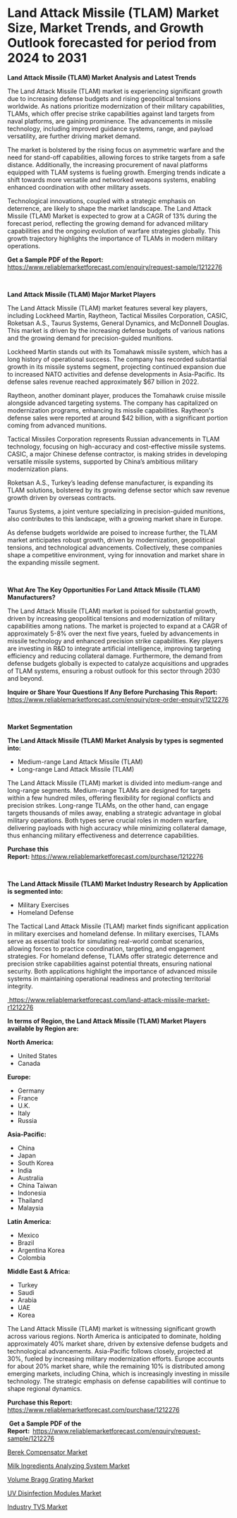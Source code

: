 <p><h1>Land Attack Missile (TLAM) Market Size, Market Trends, and Growth Outlook forecasted for period from 2024 to 2031</h1></p><p><strong>Land Attack Missile (TLAM) Market Analysis and Latest Trends</strong></p>
<p><p>The Land Attack Missile (TLAM) market is experiencing significant growth due to increasing defense budgets and rising geopolitical tensions worldwide. As nations prioritize modernization of their military capabilities, TLAMs, which offer precise strike capabilities against land targets from naval platforms, are gaining prominence. The advancements in missile technology, including improved guidance systems, range, and payload versatility, are further driving market demand.</p><p>The market is bolstered by the rising focus on asymmetric warfare and the need for stand-off capabilities, allowing forces to strike targets from a safe distance. Additionally, the increasing procurement of naval platforms equipped with TLAM systems is fueling growth. Emerging trends indicate a shift towards more versatile and networked weapons systems, enabling enhanced coordination with other military assets.</p><p>Technological innovations, coupled with a strategic emphasis on deterrence, are likely to shape the market landscape. The Land Attack Missile (TLAM) Market is expected to grow at a CAGR of 13% during the forecast period, reflecting the growing demand for advanced military capabilities and the ongoing evolution of warfare strategies globally. This growth trajectory highlights the importance of TLAMs in modern military operations.</p></p>
<p><strong>Get a Sample PDF of the Report:&nbsp;</strong> <a href="https://www.reliablemarketforecast.com/enquiry/request-sample/1212276?utm_campaign=1082&utm_medium=2&utm_source=Github&utm_content=ia&utm_term=06102024&utm_id=land-attack-missile-tlam">https://www.reliablemarketforecast.com/enquiry/request-sample/1212276</a></p>
<p>&nbsp;</p>
<p><strong>Land Attack Missile (TLAM) Major Market Players</strong></p>
<p><p>The Land Attack Missile (TLAM) market features several key players, including Lockheed Martin, Raytheon, Tactical Missiles Corporation, CASIC, Roketsan A.S., Taurus Systems, General Dynamics, and McDonnell Douglas. This market is driven by the increasing defense budgets of various nations and the growing demand for precision-guided munitions.</p><p>Lockheed Martin stands out with its Tomahawk missile system, which has a long history of operational success. The company has recorded substantial growth in its missile systems segment, projecting continued expansion due to increased NATO activities and defense developments in Asia-Pacific. Its defense sales revenue reached approximately $67 billion in 2022.</p><p>Raytheon, another dominant player, produces the Tomahawk cruise missile alongside advanced targeting systems. The company has capitalized on modernization programs, enhancing its missile capabilities. Raytheon's defense sales were reported at around $42 billion, with a significant portion coming from advanced munitions.</p><p>Tactical Missiles Corporation represents Russian advancements in TLAM technology, focusing on high-accuracy and cost-effective missile systems. CASIC, a major Chinese defense contractor, is making strides in developing versatile missile systems, supported by China’s ambitious military modernization plans.</p><p>Roketsan A.S., Turkey’s leading defense manufacturer, is expanding its TLAM solutions, bolstered by its growing defense sector which saw revenue growth driven by overseas contracts.</p><p>Taurus Systems, a joint venture specializing in precision-guided munitions, also contributes to this landscape, with a growing market share in Europe.</p><p>As defense budgets worldwide are poised to increase further, the TLAM market anticipates robust growth, driven by modernization, geopolitical tensions, and technological advancements. Collectively, these companies shape a competitive environment, vying for innovation and market share in the expanding missile segment.</p></p>
<p>&nbsp;</p>
<p><strong>What Are The Key Opportunities For Land Attack Missile (TLAM) Manufacturers?</strong></p>
<p><p>The Land Attack Missile (TLAM) market is poised for substantial growth, driven by increasing geopolitical tensions and modernization of military capabilities among nations. The market is projected to expand at a CAGR of approximately 5-8% over the next five years, fueled by advancements in missile technology and enhanced precision strike capabilities. Key players are investing in R&D to integrate artificial intelligence, improving targeting efficiency and reducing collateral damage. Furthermore, the demand from defense budgets globally is expected to catalyze acquisitions and upgrades of TLAM systems, ensuring a robust outlook for this sector through 2030 and beyond.</p></p>
<p><strong>Inquire or Share Your Questions If Any Before Purchasing This Report:</strong> <a href="https://www.reliablemarketforecast.com/enquiry/pre-order-enquiry/1212276?utm_campaign=1082&utm_medium=2&utm_source=Github&utm_content=ia&utm_term=06102024&utm_id=land-attack-missile-tlam">https://www.reliablemarketforecast.com/enquiry/pre-order-enquiry/1212276</a></p>
<p>&nbsp;</p>
<p><strong>Market Segmentation</strong></p>
<p><strong>The Land Attack Missile (TLAM) Market Analysis by types is segmented into:</strong></p>
<p><ul><li>Medium-range Land Attack Missile (TLAM)</li><li>Long-range Land Attack Missile (TLAM)</li></ul></p>
<p><p>The Land Attack Missile (TLAM) market is divided into medium-range and long-range segments. Medium-range TLAMs are designed for targets within a few hundred miles, offering flexibility for regional conflicts and precision strikes. Long-range TLAMs, on the other hand, can engage targets thousands of miles away, enabling a strategic advantage in global military operations. Both types serve crucial roles in modern warfare, delivering payloads with high accuracy while minimizing collateral damage, thus enhancing military effectiveness and deterrence capabilities.</p></p>
<p><strong>Purchase this Report:&nbsp;</strong><a href="https://www.reliablemarketforecast.com/purchase/1212276?utm_campaign=1082&utm_medium=2&utm_source=Github&utm_content=ia&utm_term=06102024&utm_id=land-attack-missile-tlam">https://www.reliablemarketforecast.com/purchase/1212276</a></p>
<p>&nbsp;</p>
<p><strong>The Land Attack Missile (TLAM) Market Industry Research by Application is segmented into:</strong></p>
<p><ul><li>Military Exercises</li><li>Homeland Defense</li></ul></p>
<p><p>The Tactical Land Attack Missile (TLAM) market finds significant application in military exercises and homeland defense. In military exercises, TLAMs serve as essential tools for simulating real-world combat scenarios, allowing forces to practice coordination, targeting, and engagement strategies. For homeland defense, TLAMs offer strategic deterrence and precision strike capabilities against potential threats, ensuring national security. Both applications highlight the importance of advanced missile systems in maintaining operational readiness and protecting territorial integrity.</p></p>
<p><a href="https://www.reliablemarketforecast.com/land-attack-missile-market-r1212276?utm_campaign=1082&utm_medium=2&utm_source=Github&utm_content=ia&utm_term=06102024&utm_id=land-attack-missile-tlam">&nbsp;https://www.reliablemarketforecast.com/land-attack-missile-market-r1212276</a></p>
<p><strong>In terms of Region, the Land Attack Missile (TLAM) Market Players available by Region are:</strong></p>
<p>
    <p> <strong> North America: </strong>
        <ul>
            <li>United States</li>
            <li>Canada</li>
        </ul>
        </p> 
    <p> <strong> Europe: </strong>
        <ul>
            <li>Germany</li>
            <li>France</li>
            <li>U.K.</li>
            <li>Italy</li>
            <li>Russia</li>
        </ul>
        </p> 
    <p> <strong> Asia-Pacific: </strong>
        <ul>
            <li>China</li>
            <li>Japan</li>
            <li>South Korea</li>
            <li>India</li>
            <li>Australia</li>
            <li>China Taiwan</li>
            <li>Indonesia</li>
            <li>Thailand</li>
            <li>Malaysia</li>
        </ul>
        </p> 
    <p> <strong> Latin America: </strong>
        <ul>
            <li>Mexico</li>
            <li>Brazil</li>
            <li>Argentina Korea</li>
            <li>Colombia</li>
        </ul>
        </p> 
    <p> <strong> Middle East & Africa: </strong>
        <ul>
            <li>Turkey</li>
            <li>Saudi</li>
            <li>Arabia</li>
            <li>UAE</li>
            <li>Korea</li>
        </ul>
    </p>
    </p>
<p><p>The Land Attack Missile (TLAM) market is witnessing significant growth across various regions. North America is anticipated to dominate, holding approximately 40% market share, driven by extensive defense budgets and technological advancements. Asia-Pacific follows closely, projected at 30%, fueled by increasing military modernization efforts. Europe accounts for about 20% market share, while the remaining 10% is distributed among emerging markets, including China, which is increasingly investing in missile technology. The strategic emphasis on defense capabilities will continue to shape regional dynamics.</p></p>
<p><strong>Purchase this Report: </strong><a href="https://www.reliablemarketforecast.com/purchase/1212276?utm_campaign=1082&utm_medium=2&utm_source=Github&utm_content=ia&utm_term=06102024&utm_id=land-attack-missile-tlam">https://www.reliablemarketforecast.com/purchase/1212276</a></p>
<p>&nbsp;<strong>Get a Sample PDF of the Report:&nbsp;&nbsp;</strong><a href="https://www.reliablemarketforecast.com/enquiry/request-sample/1212276?utm_campaign=1082&utm_medium=2&utm_source=Github&utm_content=ia&utm_term=06102024&utm_id=land-attack-missile-tlam">https://www.reliablemarketforecast.com/enquiry/request-sample/1212276</a></p>
<p><strong></strong></p>
<p><p><a href="https://www.linkedin.com/pulse/global-berek-compensator-market-trends-forecasts-strategic-7t1ie?utm_campaign=1082&utm_medium=2&utm_source=Github&utm_content=ia&utm_term=06102024&utm_id=land-attack-missile-tlam">Berek Compensator Market</a></p><p><a href="https://github.com/DorinaOsmani364/Market-Research-Report-List-1/blob/main/milk-ingredients-analyzing-system-market.md?utm_campaign=1082&utm_medium=2&utm_source=Github&utm_content=ia&utm_term=06102024&utm_id=land-attack-missile-tlam">Milk Ingredients Analyzing System Market</a></p><p><a href="https://www.linkedin.com/pulse/volume-bragg-grating-spectrum-usage-patterns-sector-evolution-6jb1e?utm_campaign=1082&utm_medium=2&utm_source=Github&utm_content=ia&utm_term=06102024&utm_id=land-attack-missile-tlam">Volume Bragg Grating Market</a></p><p><a href="https://issuu.com/reportprime-2/docs/uv-disinfection-modules-market-size_2beb86e158247d?utm_campaign=1082&utm_medium=2&utm_source=Github&utm_content=ia&utm_term=06102024&utm_id=land-attack-missile-tlam">UV Disinfection Modules Market</a></p><p><a href="https://issuu.com/reportprime-2/docs/industry-tvs-market-size-2030.pptx_26c5bc2e34c95d?utm_campaign=1082&utm_medium=2&utm_source=Github&utm_content=ia&utm_term=06102024&utm_id=land-attack-missile-tlam">Industry TVS Market</a></p></p>